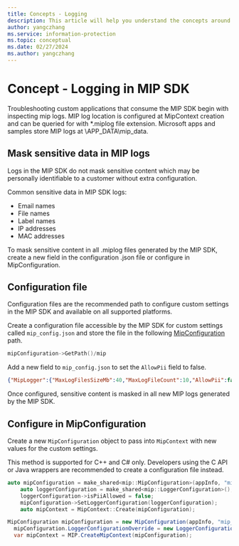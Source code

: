 ```yaml
---
title: Concepts - Logging
description: This article will help you understand the concepts around logging in MIP SDK.
author: yangczhang
ms.service: information-protection
ms.topic: conceptual
ms.date: 02/27/2024
ms.author: yangczhang
---
```


# Concept - Logging in MIP SDK
Troubleshooting custom applications that consume the MIP SDK begin with inspecting mip logs. MIP log location is configured at MipContext creation and can be queried for with *.miplog file extension.
Microsoft apps and samples store MIP logs at <application path>\APP_DATA\mip_data.

## Mask sensitive data in MIP logs
Logs in the MIP SDK do not mask sensitive content which may be personally identifiable to a customer without extra configuration. 

Common sensitive data in MIP SDK logs:
- Email names
- File names
- Label names
- IP addresses
- MAC addresses

To mask sensitive content in all .miplog files generated by the MIP SDK, create a new field in the configuration .json file or configure in MipConfiguration.

## Configuration file
Configuration files are the recommended path to configure custom settings in the MIP SDK and available on all supported platforms.

Create a configuration file accessible by the MIP SDK for custom settings called `mip_config.json` and store the file in the following [MipConfiguration](/information-protection/develop/concept-mipcontext?branch=main#creating-mipconfiguration) path.
```cpp
mipConfiguration->GetPath()/mip
```
Add a new field to `mip_config.json` to set the `AllowPii` field to false.

```json
{"MipLogger":{"MaxLogFilesSizeMb":40,"MaxLogFileCount":10,"AllowPii":false}}
```
Once configured, sensitive content is masked in all new MIP logs generated by the MIP SDK.

## Configure in MipConfiguration
Create a new `MipConfiguration` object to pass into `MipContext` with new values for the custom settings.

This method is supported for C++ and C# only. Developers using the C API or Java wrappers are recommended to create a configuration file instead.
```cpp
auto mipConfiguration = make_shared<mip::MipConfiguration>(appInfo, "mip_data", mip::LogLevel::Trace, false);
    auto loggerConfiguration = make_shared<mip::LoggerConfiguration>();
    loggerConfiguration->isPiiAllowed = false;
    mipConfiguration->SetLoggerConfiguration(loggerConfiguration);
    auto mipContext = MipContext::Create(mipConfiguration);
```
```csharp
MipConfiguration mipConfiguration = new MipConfiguration(appInfo, "mip_data", LogLevel.Trace, false);
  mipConfiguration.LoggerConfigurationOverride = new LoggerConfiguration(10, 40, false);
  var mipContext = MIP.CreateMipContext(mipConfiguration);
```
